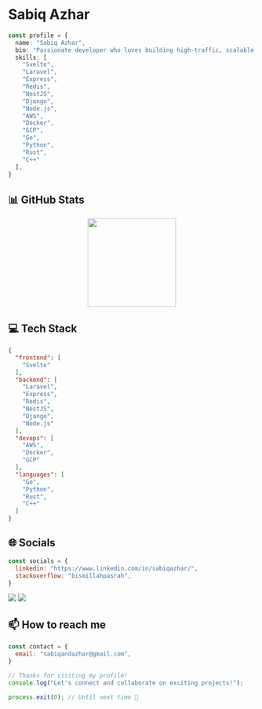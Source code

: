 # Sabiq Azhar

```typescript
const profile = {
  name: "Sabiq Azhar",
  bio: "Passionate developer who loves building high-traffic, scalable systems — and occasionally pretending they're not made of spaghetti code. Always up for a challenge, and occasionally a joke.",
  skills: [
    "Svelte",
    "Laravel",
    "Express",
    "Redis",
    "NestJS",
    "Django",
    "Node.js",
    "AWS",
    "Docker",
    "GCP",
    "Go",
    "Python",
    "Rust",
    "C++"
  ],
}
```

## 📊 GitHub Stats

<!-- ⚠️ Important: Replace 'YOUR-USERNAME' with your actual GitHub username in the URL below -->
<div align="center">
  <img height="180em" src="https://github-readme-stats.vercel.app/api?username=YOUR-USERNAME&show_icons=true&theme=dark&include_all_commits=true&count_private=true"/>
</div>

## 💻 Tech Stack

```json
{
  "frontend": [
    "Svelte"
  ],
  "backend": [
    "Laravel",
    "Express",
    "Redis",
    "NestJS",
    "Django",
    "Node.js"
  ],
  "devops": [
    "AWS",
    "Docker",
    "GCP"
  ],
  "languages": [
    "Go",
    "Python",
    "Rust",
    "C++"
  ]
}
```

## 🌐 Socials

```javascript
const socials = {
  linkedin: "https://www.linkedin.com/in/sabiqazhar/",
  stackoverflow: "bismillahpasrah",
}
```

<div>
<a href="https://www.linkedin.com/in/sabiqazhar/"><img src="https://img.shields.io/badge/linkedin-%23000000.svg?style=for-the-badge&logo=linkedin&logoColor=white" /></a> <a href="https://stackoverflow.com/users/30260619/bismillahpasrah"><img src="https://img.shields.io/badge/stackoverflow-%23000000.svg?style=for-the-badge&logo=stackoverflow&logoColor=white" /></a> 
</div>

## 📫 How to reach me

```javascript
const contact = {
  email: "sabiqandazhar@gmail.com",
}
```

```typescript
// Thanks for visiting my profile!
console.log("Let's connect and collaborate on exciting projects!");

process.exit(0); // Until next time 👋
```
